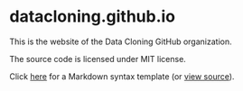 # datacloning.github.io

This is the website of the Data Cloning GitHub organization.

The source code is licensed under MIT license.

Click [here](http://datacloning.github.io/template.html)
for a Markdown syntax template 
(or [view source](https://raw.githubusercontent.com/datacloning/datacloning.github.io/master/template.Rmd)).
